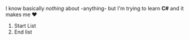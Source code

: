 I know basically _nothing_ about -anything- but I'm trying to learn **C#** and it makes me :heart:

1. Start List
2. End list
